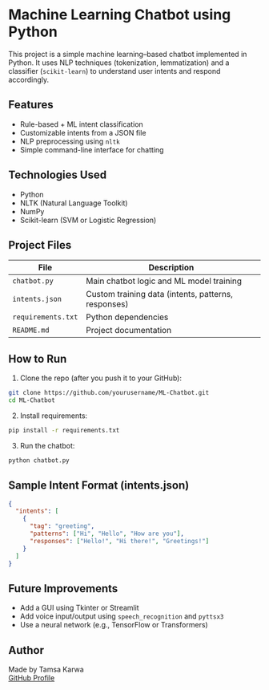 # Machine Learning Chatbot using Python

This project is a simple machine learning–based chatbot implemented in Python. It uses NLP techniques (tokenization, lemmatization) and a classifier (`scikit-learn`) to understand user intents and respond accordingly.

## Features
- Rule-based + ML intent classification
- Customizable intents from a JSON file
- NLP preprocessing using `nltk`
- Simple command-line interface for chatting

## Technologies Used
- Python
- NLTK (Natural Language Toolkit)
- NumPy
- Scikit-learn (SVM or Logistic Regression)

## Project Files

| File | Description |
|------|-------------|
| `chatbot.py` | Main chatbot logic and ML model training |
| `intents.json` | Custom training data (intents, patterns, responses) |
| `requirements.txt` | Python dependencies |
| `README.md` | Project documentation |

## How to Run

1. Clone the repo (after you push it to your GitHub):
```bash
git clone https://github.com/yourusername/ML-Chatbot.git
cd ML-Chatbot
```

2. Install requirements:
```bash
pip install -r requirements.txt
```

3. Run the chatbot:
```bash
python chatbot.py
```

## Sample Intent Format (intents.json)

```json
{
  "intents": [
    {
      "tag": "greeting",
      "patterns": ["Hi", "Hello", "How are you"],
      "responses": ["Hello!", "Hi there!", "Greetings!"]
    }
  ]
}
```

## Future Improvements
- Add a GUI using Tkinter or Streamlit
- Add voice input/output using `speech_recognition` and `pyttsx3`
- Use a neural network (e.g., TensorFlow or Transformers)

## Author
Made by Tamsa Karwa  
[GitHub Profile](https://github.com/tamsakarwa)

